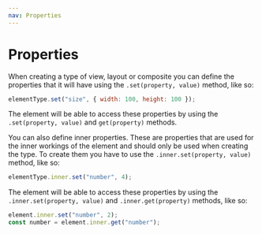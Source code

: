 ```yaml
---
nav: Properties
---
```


# Properties

When creating a type of view, layout or composite you can define the properties that it will have using the `.set(property, value)` method, like so:

```javascript
elementType.set("size", { width: 100, height: 100 });
```

The element will be able to access these properties by using the `.set(property, value)` and `get(property)` methods.

You can also define inner properties. These are properties that are used for the inner workings of the element and should only be used when creating the type. To create them you have to use the `.inner.set(property, value)` method, like so:

```javascript
elementType.inner.set("number", 4);
```

The element will be able to access these properties by using the `.inner.set(property, value)` and `.inner.get(property)` methods, like so:

```javascript
element.inner.set("number", 2);
const number = element.inner.get("number");
```
